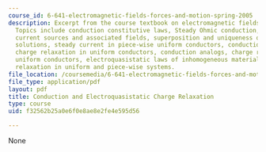 ```yaml
---
course_id: 6-641-electromagnetic-fields-forces-and-motion-spring-2005
description: Excerpt from the course textbook on electromagnetic fields and energy.
  Topics include conduction constitutive laws, Steady Ohmic conduction, distributed
  current sources and associated fields, superposition and uniqueness of steady conduction
  solutions, steady current in piece-wise uniform conductors, conduction analogs,
  charge relaxation in uniform conductors, conduction analogs, charge relaxation in
  uniform conductors, electroquasistatic laws of inhomogeneous materials, and charge
  relaxation in uniform and piece-wise systems.
file_location: /coursemedia/6-641-electromagnetic-fields-forces-and-motion-spring-2005/f32562b25a0e6f0e8ae8e2fe4e595d56_07.pdf
file_type: application/pdf
layout: pdf
title: Conduction and Electroquasistatic Charge Relaxation
type: course
uid: f32562b25a0e6f0e8ae8e2fe4e595d56

---
```

None